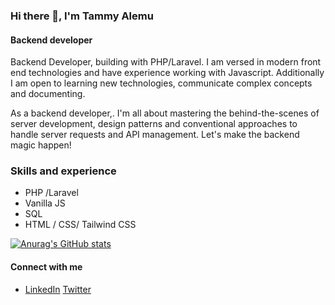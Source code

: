 ### Hi there 👋, I'm Tammy Alemu
#### Backend developer 
 Backend Developer, building with PHP/Laravel. I am versed in modern front end technologies and have experience working with Javascript. 
Additionally I am open to learning new technologies, communicate complex concepts and documenting.

 As a backend developer,. I'm all about mastering the behind-the-scenes of 
server development, design patterns and conventional approaches to handle 
server requests and API management.
 Let's make the backend magic happen!

### Skills and experience
- PHP /Laravel 
- Vanilla JS 
- SQL
- HTML / CSS/ Tailwind CSS


[![Anurag's GitHub stats](https://github-readme-stats.vercel.app/api?username=devtams)](https://github.com/devtams/github-readme-stats)

#### Connect with me 
- [LinkedIn](https://linkedin.com/in/tammyalemu)  [Twitter](https://twitter.com/tammyalemu)




<!--
**Dev-Tams/dev-tams** is a ✨ _special_ ✨ repository because its `README.md` (this file) appears on your GitHub profile.

Here are some ideas to get you started:

- 🔭 I’m currently working on ...
- 🌱 I’m currently learning ...
- 👯 I’m looking to collaborate on ...
- 🤔 I’m looking for help with ...
- 💬 Ask me about ...
- 📫 How to reach me: ...
- 😄 Pronouns: ...
- ⚡ Fun fact: ...
-->
